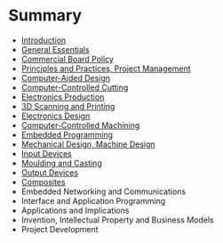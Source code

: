 # Summary

* [Introduction](README.md)
* [General Essentials](general_essentials.md)
* [Commercial Board Policy](commercial_board_policy.md)
* [Principles and Practices, Project Management](principles_and_practices,_project_management.md)
* [Computer-Aided Design](computer-aided_design.md)
* [Computer-Controlled Cutting](computer-controlled_cutting.md)
* [Electronics Production](electronics_production.md)
* [3D Scanning and Printing](3d_scanning_and_printing.md)
* [Electronics Design](electronics_design.md)
* [Computer-Controlled Machining](computer-controlled_machining.md)
* [Embedded Programming](embedded_programming.md)
* [Mechanical Design, Machine Design](mechanical_design,_machine_design.md)
* [Input Devices](input_devices.md)
* [Moulding and Casting](moulding_and_casting.md)
* [Output Devices](output_devices.md)
* [Composites](composites.md)
* Embedded Networking and Communications
* Interface and Application Programming
* Applications and Implications
* Invention, Intellectual Property and Business Models
* Project Development

